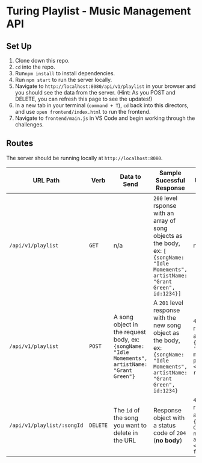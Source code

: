 # Turing Playlist - Music Management API 

## Set Up
1. Clone down this repo.
1. `cd` into the repo.
1. Run`npm install` to install dependencies.
1. Run `npm start` to run the server locally.
2. Navigate to `http://localhost:8080/api/v1/playlist` in your browser and you should see the data from the server. (Hint: As you POST and DELETE, you can refresh this page to see the updates!)
1. In a new tab in your terminal (`command + T`), `cd` back into this directors, and use `open frontend/index.html` to run the frontend.
2. Navigate to `frontend/main.js` in VS Code and begin working through the challenges.

## Routes
The server should be running locally at `http://localhost:8080`.

| URL Path | Verb | Data to Send | Sample Sucessful Response | Sample Unsuccessful Response |
|----------|------|--------------|---------------------------|------------------------------|
| `/api/v1/playlist` | `GET` | n/a | `200` level rsponse with an array of song objects as the body, ex: `[ {songName: "Idle Momements", artistName: "Grant Green", id:1234}]` | n/a |
|`/api/v1/playlist` | `POST` | A song object in the request body, ex: `{songName: "Idle Momements", artistName: "Grant Green"}`| A `201` level response with the new song object as the body, ex: `{songName: "Idle Momements", artistName: "Grant Green", id:1234}` | `4xx` level response with a body like: `{errorMessage: 'Cannot POST: missing property <property> on request'}`|
|`/api/v1/playlist/:songId` | `DELETE` | The `id` of the song you want to delete in the URL | Response object with a status code of `204` (**no body**)| `4xx` level resposne with a body like: `{errorMessage: Cannot DELETE: no song with an ID of <songId> found}`| 
